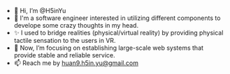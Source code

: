- 👋 Hi, I’m @H5inYu
- 👀 I'm a software engineer interested in utilizing different components to develope some crazy thoughts in my head. 
- ✨ I used to bridge realities (physical/virtual reality) by providing physical tactile sensation to the users in VR.
- 🌱 Now, I’m focusing on establishing large-scale web systems that provide stable and reliable service.
- 📫 Reach me by huan9.h5in.yu@gmail.com

<!---
H5inYu/H5inYu is a ✨ special ✨ repository because its `README.md` (this file) appears on your GitHub profile.
You can click the Preview link to take a look at your changes.
--->
